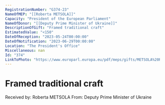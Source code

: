 ```yaml
---
RegistrationNumber: "G374-23"
NameOfMEP: "[[Roberta METSOLA]]"
Capacity: "President of the European Parliament"
NameOfDonor: "[[Deputy Prime Minister of Ukraine]]"
DescriptionOfGift: "Framed traditional craft"
EstimatedValue: "<150"
DateOfReception: "2023-05-24T00:00:00"
DateOfNotification: "2023-06-29T00:00:00"
Location: "The President's Office"
Miscellaneous: nan
Id: "374"
LinkToPhoto: "https://www.europarl.europa.eu/pdf/meps/gifts/METSOLA%20Roberta_G374-23.jpg#"
---
```


# Framed traditional craft

Received by: Roberta METSOLA
From: Deputy Prime Minister of Ukraine
